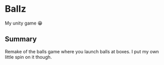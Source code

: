 # Ballz
My unity game 😁
## Summary
Remake of the balls game where you launch balls at boxes. I put my own little spin on it though.
